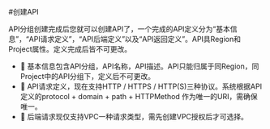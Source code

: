 #创建API

API分组创建完成后您就可以创建API了，一个完成的API定义分为“基本信息”，“API请求定义”，“API后端定义”以及“API返回定义”。API具Region和Project属性。定义完成后皆不可更改。

* 	基本信息包含API分组，API名称，API描述。API只能归属于同Region，同Project中的API分组下，定义后不可更改。
* 	API请求定义，现在支持HTTP / HTTPS / HTTP(S)三种协议。系统根据API定义的protocol + domain + path + HTTPMethod 作为唯一的URI，需确保唯一。
* 	后端请求现仅支持VPC一种请求类型，需先创建VPC授权后才可选择。


